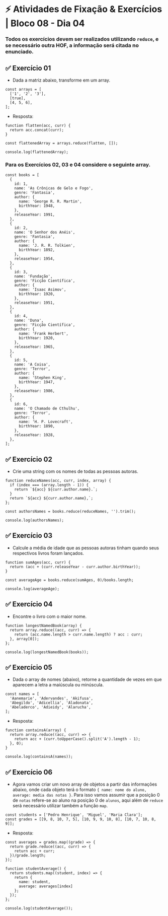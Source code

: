 # &#9889; Atividades de Fixação & Exercícios | Bloco 08 - Dia 04

### Todos os exercícios devem ser realizados utilizando `reduce`, e se necessário outra HOF, a informação será citada no enunciado.

## &#9989; Exercício 01
- Dada a matriz abaixo, transforme em um array.
```
const arrays = [
  ['1', '2', '3'],
  [true],
  [4, 5, 6],
];
```
- Resposta:
```
function flatten(acc, curr) {
  return acc.concat(curr);
}

const flattenedArray = arrays.reduce(flatten, []);

console.log(flattenedArray);
```

### Para os Exercícios 02, 03 e 04 considere o seguinte array.
```
const books = [
  {
    id: 1,
    name: 'As Crônicas de Gelo e Fogo',
    genre: 'Fantasia',
    author: {
      name: 'George R. R. Martin',
      birthYear: 1948,
    },
    releaseYear: 1991,
  },
  {
    id: 2,
    name: 'O Senhor dos Anéis',
    genre: 'Fantasia',
    author: {
      name: 'J. R. R. Tolkien',
      birthYear: 1892,
    },
    releaseYear: 1954,
  },
  {
    id: 3,
    name: 'Fundação',
    genre: 'Ficção Científica',
    author: {
      name: 'Isaac Asimov',
      birthYear: 1920,
    },
    releaseYear: 1951,
  },
  {
    id: 4,
    name: 'Duna',
    genre: 'Ficção Científica',
    author: {
      name: 'Frank Herbert',
      birthYear: 1920,
    },
    releaseYear: 1965,
  },
  {
    id: 5,
    name: 'A Coisa',
    genre: 'Terror',
    author: {
      name: 'Stephen King',
      birthYear: 1947,
    },
    releaseYear: 1986,
  },
  {
    id: 6,
    name: 'O Chamado de Cthulhu',
    genre: 'Terror',
    author: {
      name: 'H. P. Lovecraft',
      birthYear: 1890,
    },
    releaseYear: 1928,
  },
];
```


## &#9989; Exercício 02
- Crie uma string com os nomes de todas as pessoas autoras.
```
function reduceNames(acc, curr, index, array) {
  if (index === (array.length - 1)) {
    return `${acc} ${curr.author.name}.`;
  }
  return `${acc} ${curr.author.name},`;
};

const authorsNames = books.reduce(reduceNames, '').trim();

console.log(authorsNames);
```

## &#9989; Exercício 03
- Calcule a média de idade que as pessoas autoras tinham quando seus respectivos livros foram lançados.
```
function sumAges(acc, curr) {
  return (acc + (curr.releaseYear - curr.author.birthYear));
} 

const averageAge = books.reduce(sumAges, 0)/books.length;

console.log(averageAge);
```

## &#9989; Exercício 04
- Encontre o livro com o maior nome.
```
function longestNamedBook(array) {
  return array.reduce((acc, curr) => {
    return (acc.name.length > curr.name.length) ? acc : curr;
  }, array[0]);
};

console.log(longestNamedBook(books));
```

## &#9989; Exercício 05
- Dada o array de nomes (abaixo), retorne a quantidade de vezes em que aparecem a letra a maiúscula ou minúscula.
```
const names = [
  'Aanemarie', 'Adervandes', 'Akifusa',
  'Abegildo', 'Adicellia', 'Aladonata',
  'Abeladerco', 'Adieidy', 'Alarucha',
];
```
- Resposta:
```
function containsA(array) {
  return array.reduce((acc, curr) => {
    return acc + (curr.toUpperCase().split('A').length - 1);
  }, 0);
}

console.log(containsA(names));
```

## &#9989; Exercício 06
- Agora vamos criar um novo array de objetos a partir das informações abaixo, onde cada objeto terá o formato `{ name: nome do aluno, average: media das notas }`. Para isso vamos assumir que a posição 0 de `notas` refere-se ao aluno na posição 0 de `alunos`, aqui além de `reduce` será necessário utilizar também a função `map`.
```
const students = ['Pedro Henrique', 'Miguel', 'Maria Clara'];
const grades = [[9, 8, 10, 7, 5], [10, 9, 9, 10, 8], [10, 7, 10, 8, 9]];
```
- Resposta:
```
const averages = grades.map((grade) => {
  return grade.reduce((acc, curr) => {
    return acc + curr;
  })/grade.length;
});

function studentAverage() {
  return students.map((student, index) => {
    return {
      name: student,
      average: averages[index]
    };
  });
};

console.log(studentAverage());
```
